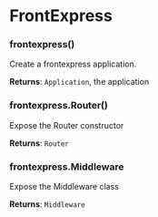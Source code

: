 # FrontExpress


### frontexpress()

Create a frontexpress application.

**Returns**: `Application`, the application


### frontexpress.Router()

Expose the Router constructor

**Returns**: `Router`


### frontexpress.Middleware

Expose the Middleware class

**Returns**: `Middleware`
